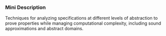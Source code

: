 ### Mini Description

Techniques for analyzing specifications at different levels of abstraction to prove properties while managing computational complexity, including sound approximations and abstract domains.
